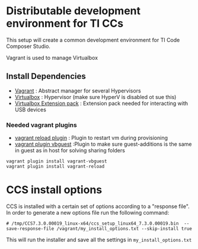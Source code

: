 
# Distributable development environment for TI CCs

This setup will create a common development environment for TI Code Composer Studio.

Vagrant is used to manage Virtualbox 

## Install Dependencies
* [Vagrant](https://www.vagrantup.com)  : Abstract manager for several Hypervisors
* [Virtualbox](https://www.virtualbox.org/wiki/Downloads) : Hypervisor (make sure HyperV is disabled ot sue this)
* [Virtualbox Extension pack](https://www.virtualbox.org/wiki/Downloads) : Extension pack needed for interacting with USB devices

### Needed vagrant plugins
* [vagrant reload plugin](https://github.com/aidanns/vagrant-reload) : Plugin to restart vm during provisioning
* [vagrant plugin vbguest](https://github.com/dotless-de/vagrant-vbguest) :Plugin to make sure guest-additions is the same in guest as in host for solving sharing folders

```
vagrant plugin install vagrant-vbguest
vagrant plugin install vagrant-reload
```
# CCS install options
CCS is installed with a certain set of options according to a "response file".
In order to generate a new options file run the following command:
```
# /tmp/CCS7.3.0.00019_linux-x64/ccs_setup_linux64_7.3.0.00019.bin  --save-response-file /vagrant/my_install_options.txt --skip-install true
```
This will run the installer and save all the settings in `my_install_options.txt`
